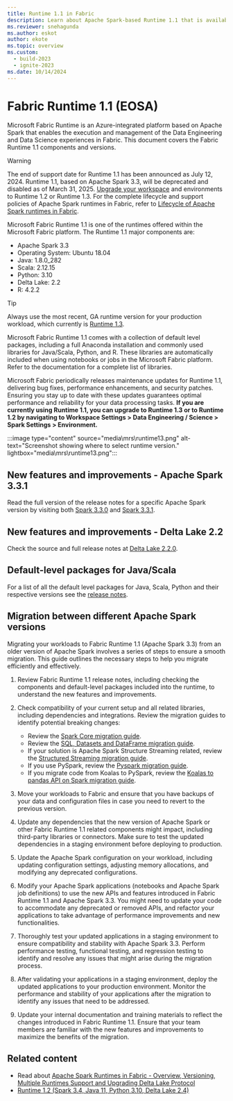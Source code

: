 ```yaml
---
title: Runtime 1.1 in Fabric
description: Learn about Apache Spark-based Runtime 1.1 that is available in Fabric, including unique features, capabilities, and best practices.
ms.reviewer: snehagunda
ms.author: eskot
author: ekote
ms.topic: overview
ms.custom:
  - build-2023
  - ignite-2023
ms.date: 10/14/2024
---
```


# Fabric Runtime 1.1 (EOSA)

Microsoft Fabric Runtime is an Azure-integrated platform based on Apache Spark that enables the execution and management of the Data Engineering and Data Science experiences in Fabric. This document covers the Fabric Runtime 1.1 components and versions.

> [!Warning]
> The end of support date for Runtime 1.1 has been announced as July 12, 2024. Runtime 1.1, based on Apache Spark 3.3, will be deprecated and disabled as of March 31, 2025. [Upgrade your workspace](./runtime.md#multiple-runtimes-support) and environments to Runtime 1.2 or Runtime 1.3. For the complete lifecycle and support policies of Apache Spark runtimes in Fabric, refer to [Lifecycle of Apache Spark runtimes in Fabric](./lifecycle.md).

Microsoft Fabric Runtime 1.1 is one of the runtimes offered within the Microsoft Fabric platform. The Runtime 1.1 major components are:

- Apache Spark 3.3
- Operating System: Ubuntu 18.04
- Java: 1.8.0_282
- Scala: 2.12.15
- Python: 3.10
- Delta Lake: 2.2
- R: 4.2.2

> [!TIP]
> Always use the most recent, GA runtime version for your production workload, which currently is [Runtime 1.3](./runtime-1-3.md).

Microsoft Fabric Runtime 1.1 comes with a collection of default level packages, including a full Anaconda installation and commonly used libraries for Java/Scala, Python, and R. These libraries are automatically included when using notebooks or jobs in the Microsoft Fabric platform. Refer to the documentation for a complete list of libraries.

Microsoft Fabric periodically releases maintenance updates for Runtime 1.1, delivering bug fixes, performance enhancements, and security patches. Ensuring you stay up to date with these updates guarantees optimal performance and reliability for your data processing tasks. **If you are currently using Runtime 1.1, you can upgrade to Runtime 1.3 or to Runtime 1.2 by navigating to Workspace Settings > Data Engineering / Science > Spark Settings > Environment.**

:::image type="content" source="media\mrs\runtime13.png" alt-text="Screenshot showing where to select runtime version." lightbox="media\mrs\runtime13.png":::

## New features and improvements - Apache Spark 3.3.1

Read the full version of the release notes for a specific Apache Spark version by visiting both [Spark 3.3.0](https://spark.apache.org/releases/spark-release-3-3-0.html) and [Spark 3.3.1](https://spark.apache.org/releases/spark-release-3-3-1.html).

## New features and improvements - Delta Lake 2.2

Check the source and full release notes at [Delta Lake 2.2.0](https://github.com/delta-io/delta/releases/tag/v2.2.0).

## Default-level packages for Java/Scala

For a list of all the default level packages for Java, Scala, Python and their respective versions see the [release notes](https://github.com/microsoft/synapse-spark-runtime/tree/9ba4059c0d9433bf2b6e25cd70fe60c6e0acd51c/Fabric/Runtime%201.1%20(Spark%203.3)).

## Migration between different Apache Spark versions

Migrating your workloads to Fabric Runtime 1.1 (Apache Spark 3.3) from an older version of Apache Spark involves a series of steps to ensure a smooth migration. This guide outlines the necessary steps to help you migrate efficiently and effectively.

1. Review Fabric Runtime 1.1 release notes, including checking the components and default-level packages included into the runtime, to understand the new features and improvements.

1. Check compatibility of your current setup and all related libraries, including dependencies and integrations. Review the migration guides to identify potential breaking changes:

   - Review the [Spark Core migration guide](https://spark.apache.org/docs/latest/core-migration-guide.html).
   - Review the [SQL, Datasets and DataFrame migration guide](https://spark.apache.org/docs/latest/sql-migration-guide.html).
   - If your solution is Apache Spark Structure Streaming related, review the [Structured Streaming migration guide](https://spark.apache.org/docs/latest/ss-migration-guide.html).
   - If you use PySpark, review the [Pyspark migration guide](https://spark.apache.org/docs/latest/api/python/migration_guide/pyspark_upgrade.html).
   - If you migrate code from Koalas to PySpark, review the [Koalas to pandas API on Spark migration guide](https://spark.apache.org/docs/latest/api/python/migration_guide/koalas_to_pyspark.html).

1. Move your workloads to Fabric and ensure that you have backups of your data and configuration files in case you need to revert to the previous version.

1. Update any dependencies that the new version of Apache Spark or other Fabric Runtime 1.1 related components might impact, including third-party libraries or connectors. Make sure to test the updated dependencies in a staging environment before deploying to production.

1. Update the Apache Spark configuration on your workload, including updating configuration settings, adjusting memory allocations, and modifying any deprecated configurations.

1. Modify your Apache Spark applications (notebooks and Apache Spark job definitions) to use the new APIs and features introduced in Fabric Runtime 1.1 and Apache Spark 3.3. You might need to update your code to accommodate any deprecated or removed APIs, and refactor your applications to take advantage of performance improvements and new functionalities.

1. Thoroughly test your updated applications in a staging environment to ensure compatibility and stability with Apache Spark 3.3. Perform performance testing, functional testing, and regression testing to identify and resolve any issues that might arise during the migration process.

1. After validating your applications in a staging environment, deploy the updated applications to your production environment. Monitor the performance and stability of your applications after the migration to identify any issues that need to be addressed.

1. Update your internal documentation and training materials to reflect the changes introduced in Fabric Runtime 1.1. Ensure that your team members are familiar with the new features and improvements to maximize the benefits of the migration.

## Related content

- Read about [Apache Spark Runtimes in Fabric - Overview, Versioning, Multiple Runtimes Support and Upgrading Delta Lake Protocol](./runtime.md)
- [Runtime 1.2 (Spark 3.4, Java 11, Python 3.10, Delta Lake 2.4)](./runtime-1-2.md)

